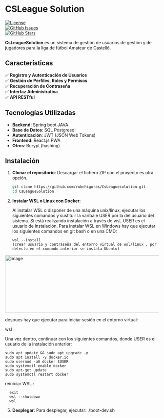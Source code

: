 # CSLeague Solution  

[![License](https://img.shields.io/badge/license-MIT-blue.svg)](LICENSE)  
[![GitHub Issues](https://img.shields.io/github/issues/rubnhiguras/Rhascsleaguesolution)](https://github.com/rubnhiguras/Rhascsleaguesolution/issues)  
[![GitHub Stars](https://img.shields.io/github/stars/rubnhiguras/Rhascsleaguesolution)](https://github.com/rubnhiguras/Rhascsleaguesolution/stargazers)  

**CsLeagueSolution** es un sistema de gestión de usuarios de gestión y de jugadores para la liga de fútbol Amateur de Castelló.  

## Características  

✅ **Registro y Autenticación de Usuarios**  
✅ **Gestión de Perfiles, Roles y Permisos**  
✅ **Recuperación de Contraseña**  
✅ **Interfaz Administrativa**  
✅ **API RESTful**  

## Tecnologías Utilizadas  

- **Backend**: Spring boot JAVA
- **Base de Datos**: SQL Postgresql 
- **Autenticación**: JWT (JSON Web Tokens)  
- **Frontend**: React.js PWA
- **Otros**: Bcrypt (hashing) 

## Instalación  

1. **Clonar el repositorio**:
   Descargar el fichero ZIP con el proyecto es otra opción. 
   ```sh
   git clone https://github.com/rubnhiguras/CsLeaguesolution.git
   cd CsLeagueSolution

3. **Instalar WSL o Linux con Docker**:

   Al instalar WSL o disponer de una máquina unix/linux, ejecutar los siguientes comandos  y sustituir la varibale USER por la del usuario del sistema.
   Si está realizando instalación a través de wsl, USER es el usuario de instalación.
   Para instalar WSL en Windows hay que ejecutar los siguientes comandos en git bash o en una CMD:

   ```
   wsl --install 
   (crear usuario y contraseña del entorno virtual de wsl/linux , por defecto en el comando anterior se instala Ubuntu)
<img width="622" height="188" alt="image" src="https://github.com/user-attachments/assets/b0b0a110-e0e4-4876-b2fc-5cf3a67f61e1" />

despues hay que ejecutar para iniciar sesión en el entorno virtual:

wsl 

   Una vez dentro, continuar con los siguientes comandos, donde USER es el usuario de la instalación anterior:

   ```
   sudo apt update && sudo apt upgrade -y
   sudo apt install -y docker.io 
   sudo usermod -aG docker $USER
   sudo systemctl enable docker
   sudo apt-get update
   sudo systemctl restart docker
   ```
   reiniciar WSL : 
   ```
     exit
     wsl --shutdown
     wsl
   ```

5. **Desplegar**:
    Para desplegar, ejecutar: 
       .\boot-dev.sh
      
   

